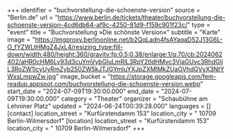 +++
identifier = "buchvorstellung-die-schoenste-version"
source = "Berlin.de"
url = "https://www.berlin.de/tickets/theater/buchvorstellung-die-schoenste-version-4cd6db64-af9c-4250-81d9-f159c901f23c/"
type = "event"
title = "Buchvorstellung »Die schönste Version«"
subtitle = "Karte"
image = "https://imgproxy.berlinonline.net/b2QqLadn4fsAYaqaD52J13G6L-O_fYZWLtHMgZ4JxL4/resizing_type:fill-down/width:480/height:360/gravity:fp:0.5:0.38/enlarge:1/q:70/cb:2024062402/aHR0cHM6Ly93d3cuYmVybGluLmRlL3RpY2tldHMvc3VjaGUvc3RhdGljL3RoZW1lcyUyRmZyb250ZW5kJTJGYmluYXJpZXMlMkZUaGVhdGVyX3NtYWxsLmpwZw.jpg"
image_bucket = "https://storage.googleapis.com/fem-readup.appspot.com/buchvorstellung-die-schoenste-version.webp"
start_date = "2024-07-09T19:30:00.000"
end_date = "2024-07-09T19:30:00.000"
category = "Theater"
organizer = "Schaubühne am Lehniner Platz"
updated = "2024-06-24T00:39:28.000"
languages = []
[contact]
location_street = "Kurfürstendamm 153"
location_city = " 10709 Berlin-Wilmersdorf"
[location]
location_street = "Kurfürstendamm 153"
location_city = " 10709 Berlin-Wilmersdorf"
+++